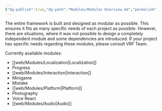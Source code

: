 ```yaml
---
{"dg-publish":true,"dg-path":"Modules/Modules Overview.md","permalink":"/modules/modules-overview/","pinned":true,"noteIcon":""}
---
```


The entire framework is built and designed as modular as possible. This ensures it fits as many specific needs of each project as possible. However, there are situations, where it was not possible to design a completely independent module and some dependencies are introduced. If your project has specific needs regarding these modules, please consult VRF Team. 

Currently available modules:
- [[web/Modules/Localization\|Localization]]
- Progress
- [[web/Modules/Interaction\|Interaction]]
- Minigame
- Mistake
- [[web/Modules/Platform\|Platform]]
- Photography
- Voice React
- [[web/Modules/Audio\|Audio]]